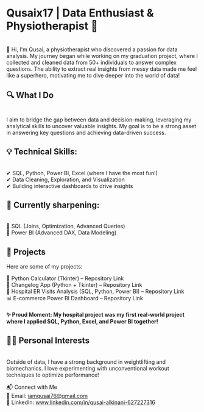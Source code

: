 <h1>Qusaix17 | Data Enthusiast & Physiotherapist 🚀</h1><br>
👋 Hi, I'm Qusai, a physiotherapist who discovered a passion for data analysis. My journey began while working on my graduation project, where I collected and cleaned data from 50+ individuals to answer complex questions. The ability to extract real insights from messy data made me feel like a superhero, motivating me to dive deeper into the world of data!

<h2>🔍 What I Do</h2><br>
I aim to bridge the gap between data and decision-making, leveraging my analytical skills to uncover valuable insights. My goal is to be a strong asset in answering key questions and achieving data-driven success.

<h2>💡 Technical Skills:</h2><br>
✔ SQL, Python, Power BI, Excel (where I have the most fun!)<br>
✔ Data Cleaning, Exploration, and Visualization<br>
✔ Building interactive dashboards to drive insights<br>

<h2>📌 Currently sharpening:</h2><br>
🎯 SQL (Joins, Optimization, Advanced Queries)<br>
🎯 Power BI (Advanced DAX, Data Modeling)

<h2>📂 Projects</h2>
Here are some of my projects:

🧮 Python Calculator (Tkinter) – Repository Link <br>
📜 Changelog App (Python + Tkinter) – Repository Link <br>
🏥 Hospital ER Visits Analysis (SQL, Python, Power BI) – Repository Link <br>
📊 E-commerce Power BI Dashboard – Repository Link <br>
<h4>✨ Proud Moment: My hospital project was my first real-world project where I applied SQL, Python, Excel, and Power BI together!</h4>

<h2>🏋️‍♂️ Personal Interests</h2><br>
Outside of data, I have a strong background in weightlifting and biomechanics. I love experimenting with unconventional workout techniques to optimize performance!

📬 Connect with Me<br>
📧 Email: iamqusai76@gmail.com<br>
🔗 LinkedIn: www.linkedin.com/in/qusai-alkinani-627227316
